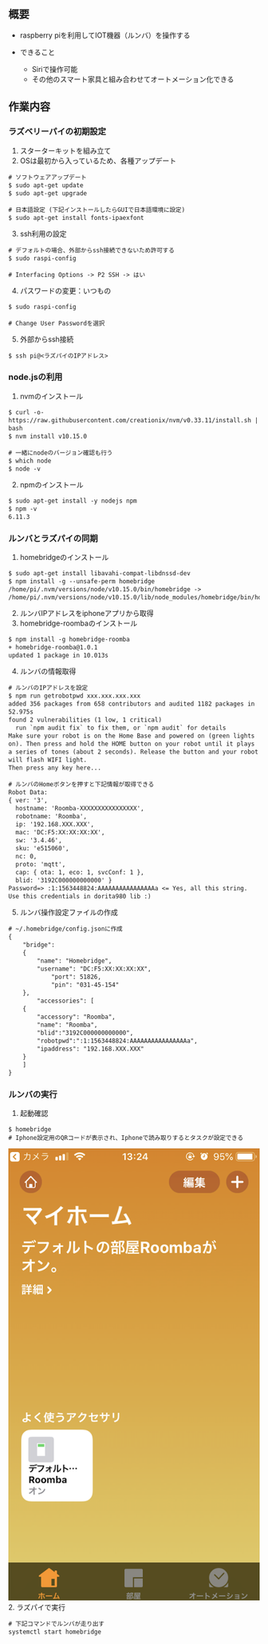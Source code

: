 ## 概要
- raspberry piを利用してIOT機器（ルンバ）を操作する

- できること
  - Siriで操作可能
  - その他のスマート家具と組み合わせてオートメーション化できる

## 作業内容
### ラズベリーパイの初期設定
1. スターターキットを組み立て
2. OSは最初から入っているため、各種アップデート
```
# ソフトウェアアップデート
$ sudo apt-get update
$ sudo apt-get upgrade

# 日本語設定 (下記インストールしたらGUIで日本語環境に設定)
$ sudo apt-get install fonts-ipaexfont
```
3. ssh利用の設定
```
# デフォルトの場合、外部からssh接続できないため許可する
$ sudo raspi-config

# Interfacing Options -> P2 SSH -> はい
```
4. パスワードの変更：いつもの
```
$ sudo raspi-config

# Change User Passwordを選択
```
5. 外部からssh接続
```
$ ssh pi@<ラズパイのIPアドレス>
```
### node.jsの利用
1. nvmのインストール
```
$ curl -o- https://raw.githubusercontent.com/creationix/nvm/v0.33.11/install.sh | bash
$ nvm install v10.15.0

# 一緒にnodeのバージョン確認も行う
$ which node
$ node -v
```
2. npmのインストール
```
$ sudo apt-get install -y nodejs npm
$ npm -v
6.11.3
```

### ルンバとラズパイの同期
1. homebridgeのインストール
```
$ sudo apt-get install libavahi-compat-libdnssd-dev
$ npm install -g --unsafe-perm homebridge
/home/pi/.nvm/versions/node/v10.15.0/bin/homebridge -> /home/pi/.nvm/versions/node/v10.15.0/lib/node_modules/homebridge/bin/homebridge
```
2. ルンバIPアドレスをiphoneアプリから取得
3. homebridge-roombaのインストール
```
$ npm install -g homebridge-roomba
+ homebridge-roomba@1.0.1
updated 1 package in 10.013s
```
4. ルンバの情報取得
```
# ルンバのIPアドレスを設定
$ npm run getrobotpwd xxx.xxx.xxx.xxx
added 356 packages from 658 contributors and audited 1182 packages in 52.975s
found 2 vulnerabilities (1 low, 1 critical)
  run `npm audit fix` to fix them, or `npm audit` for details
Make sure your robot is on the Home Base and powered on (green lights on). Then press and hold the HOME button on your robot until it plays a series of tones (about 2 seconds). Release the button and your robot will flash WIFI light.
Then press any key here...

# ルンバのHomeボタンを押すと下記情報が取得できる
Robot Data:
{ ver: '3',
  hostname: 'Roomba-XXXXXXXXXXXXXXXX',
  robotname: 'Roomba',
  ip: '192.168.XXX.XXX',
  mac: 'DC:F5:XX:XX:XX:XX',
  sw: '3.4.46',
  sku: 'e515060',
  nc: 0,
  proto: 'mqtt',
  cap: { ota: 1, eco: 1, svcConf: 1 },
  blid: '3192C000000000000' }
Password=> :1:1563448824:AAAAAAAAAAAAAAAAa <= Yes, all this string.
Use this credentials in dorita980 lib :)

```
5. ルンバ操作設定ファイルの作成

```
# ~/.homebridge/config.jsonに作成
{
	"bridge":
	{
		"name": "Homebridge",
		"username": "DC:F5:XX:XX:XX:XX",
	        "port": 51826,
	        "pin": "031-45-154"
	},
        "accessories": [
	{
		"accessory": "Roomba",
		"name": "Roomba",
		"blid":"3192C000000000000",
		"robotpwd":":1:1563448824:AAAAAAAAAAAAAAAAa",
		"ipaddress": "192.168.XXX.XXX"
	}
	]
}
```
### ルンバの実行
1. 起動確認
```
$ homebridge
# Iphone設定用のQRコードが表示され、Iphoneで読み取りするとタスクが設定できる
```
![](/source/img/2019-09-07-14-00-29.png)
2. ラズパイで実行
```
# 下記コマンドでルンバが走り出す
systemctl start homebridge
```
